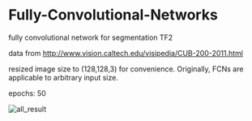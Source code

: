 # Fully-Convolutional-Networks
 fully convolutional network for segmentation TF2

data from http://www.vision.caltech.edu/visipedia/CUB-200-2011.html

resized image size to (128,128,3) for convenience. Originally, FCNs are applicable to arbitrary input size.  

epochs: 50

![all_result](https://user-images.githubusercontent.com/55184529/72602861-df305200-390f-11ea-81f6-83a2af257e47.png)

